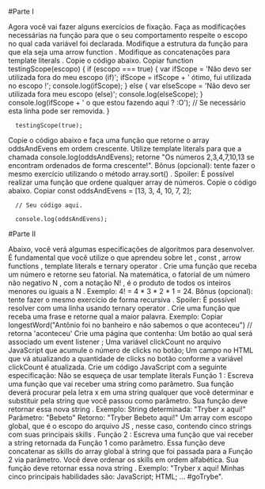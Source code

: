 #Parte I

Agora você vai fazer alguns exercícios de fixação.
Faça as modificações necessárias na função para que o seu comportamento respeite o escopo no qual cada variável foi declarada.
Modifique a estrutura da função para que ela seja uma arrow function .
Modifique as concatenações para template literals .
Copie o código abaixo.
Copiar
      function testingScope(escopo) {
        if (escopo === true) {
          var ifScope = 'Não devo ser utilizada fora do meu escopo (if)';
          ifScope = ifScope + ' ótimo, fui utilizada no escopo !';
          console.log(ifScope);
        } else {
          var elseScope = 'Não devo ser utilizada fora meu escopo (else)';
          console.log(elseScope);
        }
        console.log(ifScope + ' o que estou fazendo aqui ? :O'); // Se necessário esta linha pode ser removida.
      }

      testingScope(true);
Copie o código abaixo e faça uma função que retorne o array oddsAndEvens em ordem crescente.
Utilize template literals para que a chamada console.log(oddsAndEvens); retorne "Os números 2,3,4,7,10,13 se encontram ordenados de forma crescente!".
Bônus (opcional): tente fazer o mesmo exercício utilizando o método array.sort() . Spoiler: É possível realizar uma função que ordene qualquer array de números.
Copie o código abaixo.
Copiar
      const oddsAndEvens = [13, 3, 4, 10, 7, 2];

      // Seu código aqui.

      console.log(oddsAndEvens);

#Parte II

Abaixo, você verá algumas especificações de algoritmos para desenvolver. É fundamental que você utilize o que aprendeu sobre let , const , arrow functions , template literals e ternary operator .
Crie uma função que receba um número e retorne seu fatorial.
Na matemática, o fatorial de um número não negativo N , com a notação N! , é o produto de todos os inteiros menores ou iguais a N . Exemplo: 4! = 4 * 3 * 2 * 1 = 24.
Bônus (opcional): tente fazer o mesmo exercício de forma recursiva . Spoiler: É possível resolver com uma linha usando ternary operator .
Crie uma função que receba uma frase e retorne qual a maior palavra.
Exemplo:
Copiar
      longestWord("Antônio foi no banheiro e não sabemos o que aconteceu") // retorna 'aconteceu'
Crie uma página que contenha:
Um botão ao qual será associado um event listener ;
Uma variável clickCount no arquivo JavaScript que acumule o número de clicks no botão;
Um campo no HTML que vá atualizando a quantidade de clicks no botão conforme a variável clickCount é atualizada.
Crie um código JavaScript com a seguinte especificação:
Não se esqueça de usar template literals
Função 1 : Escreva uma função que vai receber uma string como parâmetro. Sua função deverá procurar pela letra x em uma string qualquer que você determinar e substituir pela string que você passou como parâmetro. Sua função deve retornar essa nova string .
Exemplo:
String determinada: "Tryber x aqui!"
Parâmetro: "Bebeto"
Retorno: "Tryber Bebeto aqui!"
Um array com escopo global, que é o escopo do arquivo JS , nesse caso, contendo cinco strings com suas principais skills .
Função 2 : Escreva uma função que vai receber a string retornada da Função 1 como parâmetro. Essa função deve concatenar as skills do array global à string que foi passada para a Função 2 via parâmetro. Você deve ordenar os skills em ordem alfabética. Sua função deve retornar essa nova string .
Exemplo: "Tryber x aqui! Minhas cinco principais habilidades são:
JavaScript;
HTML; ... #goTrybe".
